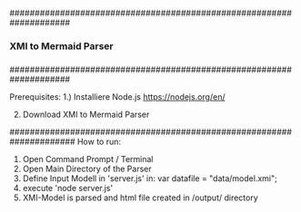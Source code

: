 ####################################################################
###                                                              ###
###               XMI to Mermaid Parser                          ###
###                                                              ###
####################################################################


Prerequisites: 
1.) Installiere Node.js
https://nodejs.org/en/

2) Download XMI to Mermaid Parser


#####################################################################
How to run:
1) Open Command Prompt / Terminal 
2) Open Main Directory of the Parser
3) Define Input Modell in 'server.js' in: var datafile = "data/model.xmi";
3) execute 'node server.js' 
4) XMI-Model is parsed and html file created in
   /output/ directory
   